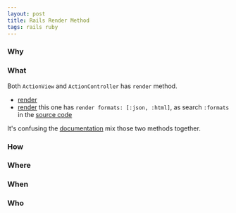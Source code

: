 ```yaml
---
layout: post
title: Rails Render Method
tags: rails ruby
---
```


### Why

  
  

### What

Both `ActionView`  and `ActionController` has `render` method.

- [render]((https://api.rubyonrails.org/classes/ActionController/Rendering.html#method-i-render))
- [render]((https://api.rubyonrails.org/classes/ActionView/Helpers/RenderingHelper.html#method-i-render)) this one has `render formats: [:json, :html]`, as search `:formats` in the [source code](https://github.com/rails/rails/blob/main/actionview/lib/action_view/lookup_context.rb#L18)

It's confusing the [documentation](https://guides.rubyonrails.org/layouts_and_rendering.html) mix those two methods together.

  
  

### How

  
  
  

### Where

  
  

### When

  
  
  

### Who